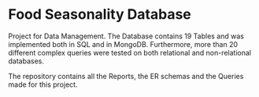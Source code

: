 # Food Seasonality Database
Project for Data Management. The Database contains 19 Tables and was implemented both in SQL and in MongoDB. Furthermore, more than 20 different complex queries were tested on both relational and non-relational databases.

The repository contains all the Reports, the ER schemas and the Queries made for this project.
